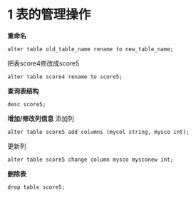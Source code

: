 # 1 表的管理操作

**重命名**
``` 
alter table old_table_name rename to new_table_name;
```

把表score4修改成score5
``` 
alter table score4 rename to score5;
```

**查询表结构**
``` 
desc score5;
```

**增加/修改列信息**
添加列
``` 
alter table score5 add columns (mycol string, mysco int);
```

更新列
``` 
alter table score5 change column mysco mysconew int;
```

**删除表**
``` 
drop table score5;
```

